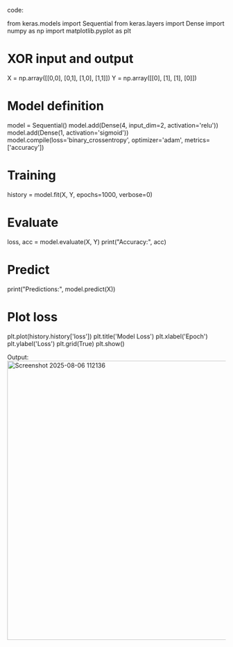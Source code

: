 code:

from keras.models import Sequential
from keras.layers import Dense
import numpy as np
import matplotlib.pyplot as plt
# XOR input and output
X = np.array([[0,0], [0,1], [1,0], [1,1]])
Y = np.array([[0], [1], [1], [0]])
# Model definition
model = Sequential()
model.add(Dense(4, input_dim=2, activation='relu'))
model.add(Dense(1, activation='sigmoid'))
model.compile(loss='binary_crossentropy', optimizer='adam', metrics=['accuracy'])
# Training
history = model.fit(X, Y, epochs=1000, verbose=0)
# Evaluate
loss, acc = model.evaluate(X, Y)
print("Accuracy:", acc)
# Predict
print("Predictions:", model.predict(X))
# Plot loss
plt.plot(history.history['loss'])
plt.title('Model Loss')
plt.xlabel('Epoch')
plt.ylabel('Loss')
plt.grid(True)
plt.show()

Output:
<img width="709" height="644" alt="Screenshot 2025-08-06 112136" src="https://github.com/user-attachments/assets/4869491a-e502-4a07-bd5e-1632d5766f91" />

